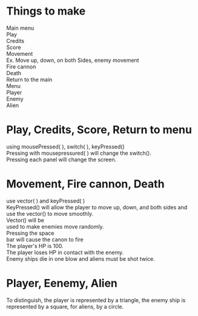 # Things to make  
Main menu  
Play  
Credits  
Score  
Movement  
Ex. Move up, down, on both
Sides, enemy movement  
Fire cannon  
Death  
Return to the main  
Menu  
Player  
Enemy  
Alien  
# Play, Credits, Score, Return to menu  
using mousePressed( ), switch( ), keyPressed()  
Pressing with mousepressured( ) will change the switch().  
Pressing each panel will change the screen.  

# Movement, Fire cannon, Death    
use vector( ) and  keyPressed( )  
KeyPressed() will allow the player to move up, down, and both sides and use the vector() to move smoothly.  
Vector() will be  
used to make enemies move randomly.  
Pressing the space  
bar will cause the canon to fire  
The player's HP is 100.  
The player loses HP in contact with the enemy.    
Enemy ships die in one blow and aliens must be shot twice.  

# Player, Eenemy, Alien
To distinguish, the player is represented by a triangle, the enemy ship is represented by a square, for aliens, by a circle.   

